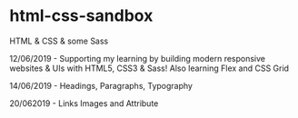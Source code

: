 # html-css-sandbox
HTML &amp; CSS &amp; some Sass

12/06/2019 - Supporting my learning by building modern responsive websites & UIs with HTML5, CSS3 & Sass! Also learning Flex and CSS Grid

14/06/2019 - Headings, Paragraphs, Typography

20/062019 - Links Images and Attribute